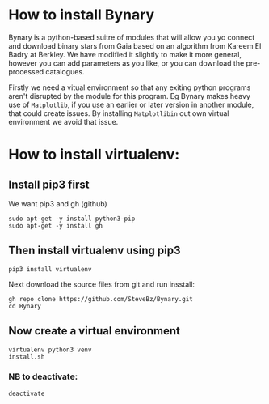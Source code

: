 # How to install Bynary

Bynary is a python-based suitre of modules that will allow you yo connect and download binary stars from Gaia based on an algorithm from Kareem El Badry at Berkley.  We have modified it slightly to make it more general, however you can add parameters as you like, or you can download the pre-processed catalogues.

Firstly we need a vitual environment so that any exiting python programs aren't disrupted by the module for this program.  Eg Bynary makes heavy use of `Matplotlib`, if you use an earlier or later version in another module, that could create issues.  By installing  `Matplotlibin` out own virtual environment we avoid that issue.

# How to install virtualenv:

## Install pip3 first

We want pip3 and gh (github)

```
sudo apt-get -y install python3-pip
sudo apt-get -y install gh
```
## Then install virtualenv using pip3
```
pip3 install virtualenv
```
Next download the source files from git and run insstall:
```
gh repo clone https://github.com/SteveBz/Bynary.git
cd Bynary
```
## Now create a virtual environment
```
virtualenv python3 venv
install.sh
```

### NB to deactivate:
```
deactivate
```
